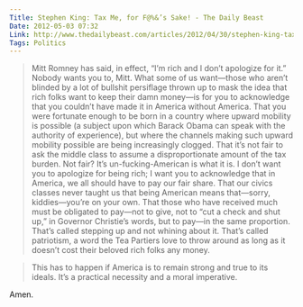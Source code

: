 ```yaml
---
Title: Stephen King: Tax Me, for F@%&’s Sake! - The Daily Beast
Date: 2012-05-03 07:32
Link: http://www.thedailybeast.com/articles/2012/04/30/stephen-king-tax-me-for-f-s-sake.html
Tags: Politics
---
```


> Mitt Romney has said, in effect, “I’m rich and I don’t apologize for it.” Nobody wants you to, Mitt. What some of us want—those who aren’t blinded by a lot of bullshit persiflage thrown up to mask the idea that rich folks want to keep their damn money—is for you to acknowledge that you couldn’t have made it in America without America. That you were fortunate enough to be born in a country where upward mobility is possible (a subject upon which Barack Obama can speak with the authority of experience), but where the channels making such upward mobility possible are being increasingly clogged. That it’s not fair to ask the middle class to assume a disproportionate amount of the tax burden. Not fair? It’s un-fucking-American is what it is. I don’t want you to apologize for being rich; I want you to acknowledge that in America, we all should have to pay our fair share. That our civics classes never taught us that being American means that—sorry, kiddies—you’re on your own. That those who have received much must be obligated to pay—not to give, not to “cut a check and shut up,” in Governor Christie’s words, but to pay—in the same proportion. That’s called stepping up and not whining about it. That’s called patriotism, a word the Tea Partiers love to throw around as long as it doesn’t cost their beloved rich folks any money.

> This has to happen if America is to remain strong and true to its ideals. It’s a practical necessity and a moral imperative.

Amen.